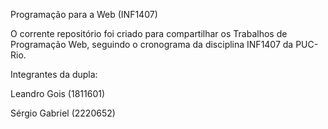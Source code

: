 Programação para a Web (INF1407)

O corrente repositório foi criado para compartilhar os Trabalhos de Programação Web, seguindo o cronograma da disciplina INF1407 da PUC-Rio.

Integrantes da dupla:

Leandro Gois (1811601)

Sérgio Gabriel (2220652)
